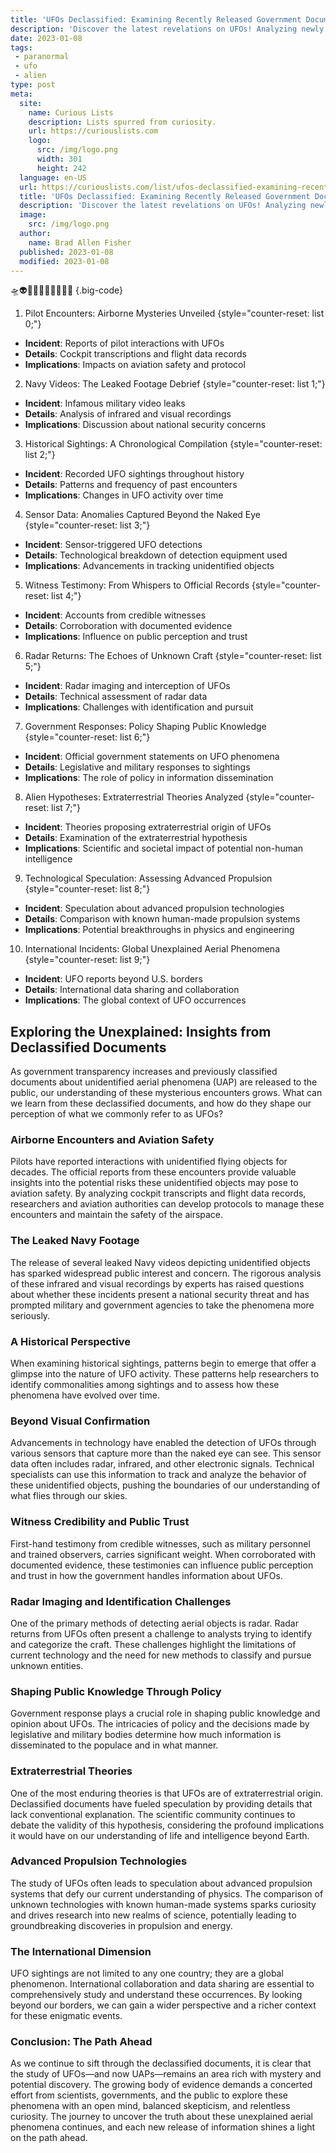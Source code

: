 ```yaml
---
title: 'UFOs Declassified: Examining Recently Released Government Documents on Unidentified Aerial Phenomena'
description: 'Discover the latest revelations on UFOs! Analyzing newly disclosed government files, this series investigates unexplained aerial phenomena that pique our curiosity.'
date: 2023-01-08
tags:
 - paranormal
 - ufo
 - alien
type: post
meta:
  site:
    name: Curious Lists
    description: Lists spurred from curiosity.
    url: https://curiouslists.com
    logo:
      src: /img/logo.png
      width: 301
      height: 242
  language: en-US
  url: https://curiouslists.com/list/ufos-declassified-examining-recently-released-government-documents-on-unidentified-aerial-phenomena
  title: 'UFOs Declassified: Examining Recently Released Government Documents on Unidentified Aerial Phenomena'
  description: 'Discover the latest revelations on UFOs! Analyzing newly disclosed government files, this series investigates unexplained aerial phenomena that pique our curiosity.'
  image:
    src: /img/logo.png
  author:
    name: Brad Allen Fisher
  published: 2023-01-08
  modified: 2023-01-08
---
```



🛸👽🔭🌠📡👀🌌🎥📁🤔 {.big-code}

1. Pilot Encounters: Airborne Mysteries Unveiled {style="counter-reset: list 0;"}
  - **Incident**: Reports of pilot interactions with UFOs
  - **Details**: Cockpit transcriptions and flight data records
  - **Implications**: Impacts on aviation safety and protocol

2. Navy Videos: The Leaked Footage Debrief {style="counter-reset: list 1;"}
  - **Incident**: Infamous military video leaks
  - **Details**: Analysis of infrared and visual recordings
  - **Implications**: Discussion about national security concerns

3. Historical Sightings: A Chronological Compilation {style="counter-reset: list 2;"}
  - **Incident**: Recorded UFO sightings throughout history
  - **Details**: Patterns and frequency of past encounters
  - **Implications**: Changes in UFO activity over time

4. Sensor Data: Anomalies Captured Beyond the Naked Eye {style="counter-reset: list 3;"}
  - **Incident**: Sensor-triggered UFO detections
  - **Details**: Technological breakdown of detection equipment used
  - **Implications**: Advancements in tracking unidentified objects

5. Witness Testimony: From Whispers to Official Records {style="counter-reset: list 4;"}
  - **Incident**: Accounts from credible witnesses
  - **Details**: Corroboration with documented evidence
  - **Implications**: Influence on public perception and trust

6. Radar Returns: The Echoes of Unknown Craft {style="counter-reset: list 5;"}
  - **Incident**: Radar imaging and interception of UFOs
  - **Details**: Technical assessment of radar data
  - **Implications**: Challenges with identification and pursuit

7. Government Responses: Policy Shaping Public Knowledge {style="counter-reset: list 6;"}
  - **Incident**: Official government statements on UFO phenomena
  - **Details**: Legislative and military responses to sightings
  - **Implications**: The role of policy in information dissemination

8. Alien Hypotheses: Extraterrestrial Theories Analyzed {style="counter-reset: list 7;"}
  - **Incident**: Theories proposing extraterrestrial origin of UFOs
  - **Details**: Examination of the extraterrestrial hypothesis
  - **Implications**: Scientific and societal impact of potential non-human intelligence

9. Technological Speculation: Assessing Advanced Propulsion {style="counter-reset: list 8;"}
  - **Incident**: Speculation about advanced propulsion technologies
  - **Details**: Comparison with known human-made propulsion systems
  - **Implications**: Potential breakthroughs in physics and engineering

10. International Incidents: Global Unexplained Aerial Phenomena {style="counter-reset: list 9;"}
  - **Incident**: UFO reports beyond U.S. borders
  - **Details**: International data sharing and collaboration
  - **Implications**: The global context of UFO occurrences


## Exploring the Unexplained: Insights from Declassified Documents

As government transparency increases and previously classified documents about unidentified aerial phenomena (UAP) are released to the public, our understanding of these mysterious encounters grows. What can we learn from these declassified documents, and how do they shape our perception of what we commonly refer to as UFOs?

### Airborne Encounters and Aviation Safety

Pilots have reported interactions with unidentified flying objects for decades. The official reports from these encounters provide valuable insights into the potential risks these unidentified objects may pose to aviation safety. By analyzing cockpit transcripts and flight data records, researchers and aviation authorities can develop protocols to manage these encounters and maintain the safety of the airspace.

### The Leaked Navy Footage

The release of several leaked Navy videos depicting unidentified objects has sparked widespread public interest and concern. The rigorous analysis of these infrared and visual recordings by experts has raised questions about whether these incidents present a national security threat and has prompted military and government agencies to take the phenomena more seriously.

### A Historical Perspective

When examining historical sightings, patterns begin to emerge that offer a glimpse into the nature of UFO activity. These patterns help researchers to identify commonalities among sightings and to assess how these phenomena have evolved over time.

### Beyond Visual Confirmation

Advancements in technology have enabled the detection of UFOs through various sensors that capture more than the naked eye can see. This sensor data often includes radar, infrared, and other electronic signals. Technical specialists can use this information to track and analyze the behavior of these unidentified objects, pushing the boundaries of our understanding of what flies through our skies.

### Witness Credibility and Public Trust

First-hand testimony from credible witnesses, such as military personnel and trained observers, carries significant weight. When corroborated with documented evidence, these testimonies can influence public perception and trust in how the government handles information about UFOs.

### Radar Imaging and Identification Challenges

One of the primary methods of detecting aerial objects is radar. Radar returns from UFOs often present a challenge to analysts trying to identify and categorize the craft. These challenges highlight the limitations of current technology and the need for new methods to classify and pursue unknown entities.

### Shaping Public Knowledge Through Policy

Government response plays a crucial role in shaping public knowledge and opinion about UFOs. The intricacies of policy and the decisions made by legislative and military bodies determine how much information is disseminated to the populace and in what manner.

### Extraterrestrial Theories

One of the most enduring theories is that UFOs are of extraterrestrial origin. Declassified documents have fueled speculation by providing details that lack conventional explanation. The scientific community continues to debate the validity of this hypothesis, considering the profound implications it would have on our understanding of life and intelligence beyond Earth.

### Advanced Propulsion Technologies

The study of UFOs often leads to speculation about advanced propulsion systems that defy our current understanding of physics. The comparison of unknown technologies with known human-made systems sparks curiosity and drives research into new realms of science, potentially leading to groundbreaking discoveries in propulsion and energy.

### The International Dimension

UFO sightings are not limited to any one country; they are a global phenomenon. International collaboration and data sharing are essential to comprehensively study and understand these occurrences. By looking beyond our borders, we can gain a wider perspective and a richer context for these enigmatic events.

### Conclusion: The Path Ahead

As we continue to sift through the declassified documents, it is clear that the study of UFOs—and now UAPs—remains an area rich with mystery and potential discovery. The growing body of evidence demands a concerted effort from scientists, governments, and the public to explore these phenomena with an open mind, balanced skepticism, and relentless curiosity. The journey to uncover the truth about these unexplained aerial phenomena continues, and each new release of information shines a light on the path ahead.